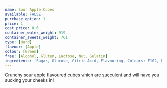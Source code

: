 ```yaml
---
name: Sour Apple Cubes
available: FALSE
purchase_option: 1
price: 1
cost_price: 0.6
container_water_weight: 919
container_sweets_weight: 761
type: [Hard]
flavour: [Apple]
colour: [Green]
free: [Alcohol, Gluten, Lactose, Nut, Gelatin]
ingredients: 'Sugar, Glucose, Citric Acid, Flavouring, Colours: E102, E104, E142'
---
```

Crunchy sour apple flavoured cubes which are succulent and will have you sucking your cheeks in!